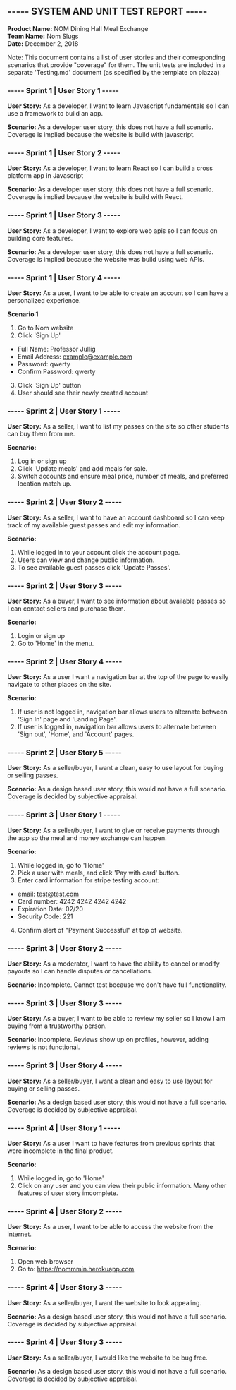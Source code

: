 ## ----- SYSTEM AND UNIT TEST REPORT -----
**Product Name:** NOM Dining Hall Meal Exchange  
**Team Name:** Nom Slugs  
**Date:** December 2, 2018  

Note: This document contains a list of user stories and their corresponding scenarios that provide "coverage" for them. The unit tests are included in a separate 'Testing.md' document (as specified by the template on piazza)

### ----- Sprint 1 | User Story 1 -----

**User Story:** As a developer, I want to learn Javascript fundamentals so I can use a framework to build an app.

**Scenario:** As a developer user story, this does not have a full scenario. Coverage is implied because the website is build with javascript.


### ----- Sprint 1 | User Story 2 -----

**User Story:** As a developer, I want to learn React so I can build a cross platform app in Javascript

**Scenario:** As a developer user story, this does not have a full scenario. Coverage is implied because the website is build with React.


### ----- Sprint 1 | User Story 3 -----

**User Story:** As a developer, I want to explore web apis so I can focus on building core features.

**Scenario:** As a developer user story, this does not have a full scenario. Coverage is implied because the website was build using web APIs.


### ----- Sprint 1 | User Story 4 -----

**User Story:** As a user, I want to be able to create an account so I can have a personalized experience.

**Scenario 1**
1. Go to Nom website
2. Click 'Sign Up'
  - Full Name: Professor Jullig
  - Email Address: example@example.com
  - Password: qwerty
  - Confirm Password: qwerty
3. Click 'Sign Up' button
4. User should see their newly created account

### ----- Sprint 2 | User Story 1 -----

**User Story:** As a seller, I want to list my passes on the site so other students can buy them from me.

**Scenario:**
1. Log in or sign up
2. Click 'Update meals' and add meals for sale.
3. Switch accounts and ensure meal price, number of meals, and preferred location match up.

### ----- Sprint 2 | User Story 2 -----

**User Story:** As a seller, I want to have an account dashboard so I can keep track of my available guest passes and edit my information.

**Scenario:** 
1. While logged in to your account click the account page.
2. Users can view and change public information.
3. To see available guest passes click 'Update Passes'.

### ----- Sprint 2 | User Story 3 -----

**User Story:** As a buyer, I want to see information about available passes so I can contact sellers and purchase them.

**Scenario:** 
1. Login or sign up
2. Go to 'Home' in the menu.

### ----- Sprint 2 | User Story 4 -----

**User Story:** As a user I want a navigation bar at the top of the page to easily navigate to other places on the site.

**Scenario:** 
1. If user is not logged in, navigation bar allows users to alternate between 'Sign In' page and 'Landing Page'.
2. If user is logged in, navigation bar allows users to alternate between 'Sign out', 'Home', and 'Account' pages.

### ----- Sprint 2 | User Story 5 -----

**User Story:** As a seller/buyer, I want a clean, easy to use layout for buying or selling passes.

**Scenario:** As a design based user story, this would not have a full scenario. Coverage is decided by subjective appraisal.

### ----- Sprint 3 | User Story 1 -----

**User Story:** As a seller/buyer, I want to give or receive payments through the app so the meal and money exchange can happen.

**Scenario:** 
1. While logged in, go to 'Home'
2. Pick a user with meals, and click 'Pay with card' button.
3. Enter card information for stripe testing account:
 - email: test@test.com
 - Card number: 4242 4242 4242 4242
 - Expiration Date: 02/20
 - Security Code: 221
 4. Confirm alert of "Payment Successful" at top of website.

### ----- Sprint 3 | User Story 2 -----

**User Story:** As a moderator, I want to have the ability to cancel or modify payouts so I can handle disputes or cancellations.

**Scenario:**  Incomplete. Cannot test because we don't have full functionality.

### ----- Sprint 3 | User Story 3 -----

**User Story:** As a buyer, I want to be able to review my seller so I know I am buying from a trustworthy person.

**Scenario:**  Incomplete. Reviews show up on profiles, however, adding reviews is not functional.
  
### ----- Sprint 3 | User Story 4 -----

**User Story:** As a seller/buyer, I want a clean and easy to use layout for buying or selling passes.

**Scenario:** As a design based user story, this would not have a full scenario. Coverage is decided by subjective appraisal.

### ----- Sprint 4 | User Story 1 -----

**User Story:** As a user I want to have features from previous sprints that were incomplete in the final product.

**Scenario:** 
1. While logged in, go to 'Home'
2. Click on any user and you can view their public information.
Many other features of user story imcomplete.

### ----- Sprint 4 | User Story 2 -----

**User Story:**  As a user, I want to be able to access the website from the internet.

**Scenario:**
1. Open web browser
2. Go to: https://nommmin.herokuapp.com

### ----- Sprint 4 | User Story 3 -----

**User Story:**  As a seller/buyer, I want the website to look appealing.

**Scenario:** As a design based user story, this would not have a full scenario. Coverage is decided by subjective appraisal.

### ----- Sprint 4 | User Story 3 -----

**User Story:**  As a seller/buyer, I would like the website to be bug free.

**Scenario:**  As a design based user story, this would not have a full scenario. Coverage is decided by subjective appraisal.




